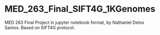 # MED_263_Final_SIFT4G_1KGenomes
MED 263 Final Project in jupyter notebook format, by Nathaniel Delos Santos. Based on SIFT4G protocol.
